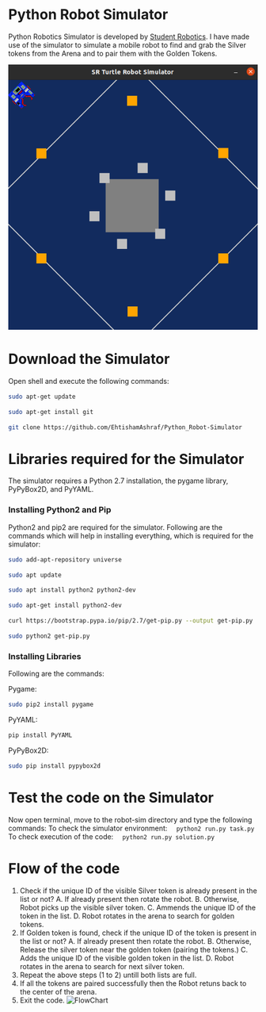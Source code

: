 # Python Robot Simulator
Python Robotics Simulator is developed by [Student Robotics](https://studentrobotics.org/). 
I have made use of the simulator to simulate a mobile robot to find and grab the Silver tokens from the Arena and to pair them with the Golden Tokens. 

![FlowChart](https://github.com/EhtishamAshraf/Python_Robot-Simulator/blob/main/Simulation%20Environment.png)


# Download the Simulator
Open shell and execute the following commands:
```bash
sudo apt-get update
```
```bash
sudo apt-get install git
```
```bash
git clone https://github.com/EhtishamAshraf/Python_Robot-Simulator
```

# Libraries required for the Simulator
The simulator requires a Python 2.7 installation, the pygame library, PyPyBox2D, and PyYAML.

### Installing Python2 and Pip
Python2 and pip2 are required for the simulator. Following are the commands which will help in installing everything, which is required for the simulator:
```bash
sudo add-apt-repository universe
``` 
```bash    
sudo apt update
``` 
```bash 
sudo apt install python2 python2-dev
```    
```bash
sudo apt-get install python2-dev
```    
```bash
curl https://bootstrap.pypa.io/pip/2.7/get-pip.py --output get-pip.py
```    
```bash
sudo python2 get-pip.py
```    
    
### Installing Libraries
Following are the commands:

Pygame:
```bash
sudo pip2 install pygame
```  
PyYAML:
```bash    
pip install PyYAML
```  
PyPyBox2D:
```bash    
sudo pip install pypybox2d
```  

# Test the code on the Simulator 
Now open terminal, move to the robot-sim directory and type the following commands:
    To check the simulator environment: 
    ```  
    python2 run.py task.py
    ```  
    To check execution of the code: 
    ```  
    python2 run.py solution.py
    ```  

# Flow of the code
1. Check if the unique ID of the visible Silver token is already present in the list or not?
    A. If already present then rotate the robot. 
    B. Otherwise, Robot picks up the visible silver token.
    C. Ammends the unique ID of the token in the list.
    D. Robot rotates in the arena to search for golden tokens.
2. If Golden token is found, check if the unique ID of the token is present in the list or not?
    A. If already present then rotate the robot. 
    B. Otherwise, Release the silver token near the golden token (pairing the tokens.)
    C. Adds the unique ID of the visible golden token in the list.
    D. Robot rotates in the arena to search for next silver token.
3. Repeat the above steps (1 to 2) untill both lists are full.
4. If all the tokens are paired successfully then the Robot retuns back to the center of the arena.
5. Exit the code.
![FlowChart](https://user-images.githubusercontent.com/108629700/197865764-5dd690fd-3648-47b4-b128-cb0b4e0046ea.png)

